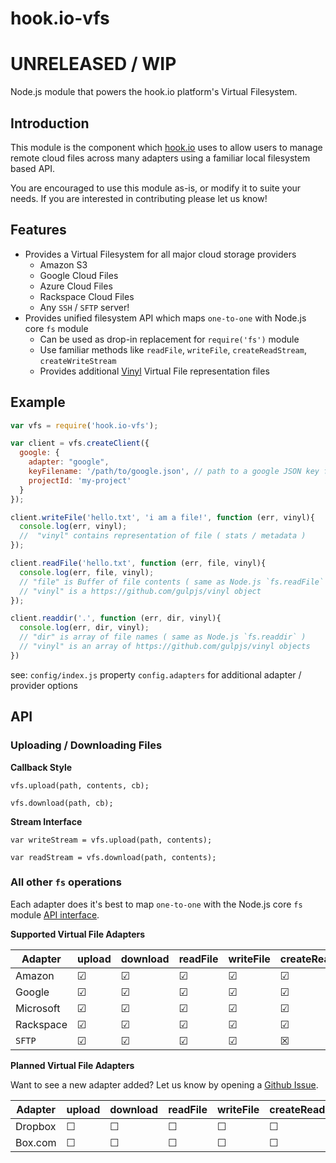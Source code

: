 # hook.io-vfs

# UNRELEASED / WIP

Node.js module that powers the hook.io platform's Virtual Filesystem.

## Introduction

This module is the component which [hook.io](http://hook.io) uses to allow users to manage remote cloud files across many adapters using a familiar local filesystem based API.

You are encouraged to use this module as-is, or modify it to suite your needs. If you are interested in contributing please let us know!

## Features

 - Provides a Virtual Filesystem for all major cloud storage providers
   - Amazon S3
   - Google Cloud Files
   - Azure Cloud Files
   - Rackspace Cloud Files
   - Any `SSH` / `SFTP` server!
 - Provides unified filesystem API which maps `one-to-one` with Node.js core `fs` module
   - Can be used as drop-in replacement for `require('fs')` module
   - Use familiar methods like `readFile`, `writeFile`, `createReadStream`, `createWriteStream`
   - Provides additional [Vinyl](https://github.com/gulpjs/vinyl) Virtual File representation files

## Example

```js
var vfs = require('hook.io-vfs');

var client = vfs.createClient({
  google: {
    adapter: "google",
    keyFilename: '/path/to/google.json', // path to a google JSON key file
    projectId: 'my-project'
  }
});

client.writeFile('hello.txt', 'i am a file!', function (err, vinyl){
  console.log(err, vinyl);
  //  "vinyl" contains representation of file ( stats / metadata ) 
});

client.readFile('hello.txt', function (err, file, vinyl){
  console.log(err, file, vinyl);
  // "file" is Buffer of file contents ( same as Node.js `fs.readFile` )
  // "vinyl" is a https://github.com/gulpjs/vinyl object
});

client.readdir('.', function (err, dir, vinyl){
  console.log(err, dir, vinyl);
  // "dir" is array of file names ( same as Node.js `fs.readdir` )
  // "vinyl" is an array of https://github.com/gulpjs/vinyl objects
})

```

see: `config/index.js` property `config.adapters` for additional adapter / provider options



## API


### Uploading / Downloading Files

**Callback Style**

`vfs.upload(path, contents, cb);`

`vfs.download(path, cb);`

**Stream Interface**

`var writeStream = vfs.upload(path, contents);`

`var readStream = vfs.download(path, contents);`


### All other `fs` operations

Each adapter does it's best to map `one-to-one` with the Node.js core `fs` module [API interface](https://nodejs.org/api/fs.html).

**Supported Virtual File Adapters**

Adapter | upload | download | readFile | writeFile | createReadStream | createWriteStream | readdir | removeFile | stat
--- | --- | --- | --- | --- | --- | --- | --- | --- | ---
Amazon | ☑ | ☑| ☑| ☑ | ☑ | ☑| ☑ | ☑ | ☑ 
Google | ☑ | ☑| ☑| ☑ | ☑ | ☑| ☑ | ☑ | ☑ 
Microsoft | ☑ | ☑| ☑| ☑ | ☑ | ☑| ☑ | ☑ | ☑ 
Rackspace | ☑ | ☑| ☑| ☑ | ☑ | ☑| ☑ | ☑ | ☑ 
`SFTP` | ☑ | ☑| ☑| ☑ | ☒ | ☒| ☑ | ☑ | ☑ 

**Planned Virtual File Adapters**

Want to see a new adapter added? Let us know by opening a [Github Issue](https://github.com/bigcompany/hook.io-vfs/issues/new).

Adapter | upload | download | readFile | writeFile | createReadStream | createWriteStream | readdir | removeFile | stat
--- | --- | --- | --- | --- | --- | --- | --- | --- | ---
Dropbox | ☐ | ☐| ☐| ☐ | ☐ | ☐| ☐ | ☐ | ☐ 
Box.com | ☐ | ☐| ☐| ☐ | ☐ | ☐| ☐ | ☐ | ☐ 


